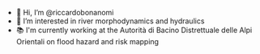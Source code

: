 - 👋 Hi, I’m @riccardobonanomi
- 👀 I’m interested in river morphodynamics and hydraulics
- 📚 I'm currently working at the Autorità di Bacino Distrettuale delle Alpi Orientali on flood hazard and risk mapping
